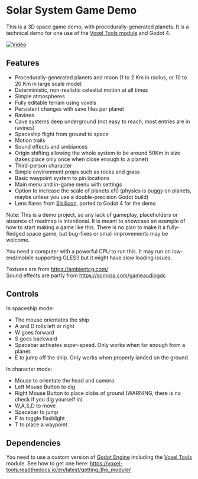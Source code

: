 Solar System Game Demo
=======================

This is a 3D space game demo, with procedurally-generated planets. It is a technical demo for one use of the [Voxel Tools module](https://github.com/Zylann/godot_voxel) and Godot 4.

[![Video](https://img.youtube.com/vi/8OrZX347MoE/0.jpg)](https://www.youtube.com/watch?v=8OrZX347MoE)

Features
-----------

- Procedurally-generated planets and moon (1 to 2 Km in radius, or 10 to 20 Km in large scale mode)
- Deterministic, non-realistic celestial motion at all times
- Simple atmospheres
- Fully editable terrain using voxels
- Persistent changes with save files per planet
- Ravines
- Cave systems deep underground (not easy to reach, most entries are in ravines)
- Spaceship flight from ground to space
- Motion trails
- Sound effects and ambiances
- Origin shifting allowing the whole system to be around 50Km in size (takes place only once when close enough to a planet)
- Third-person character
- Simple environment props such as rocks and grass
- Basic waypoint system to pin locations
- Main menu and in-game menu with settings
- Option to increase the scale of planets x10 (physics is buggy on planets, maybe unless you use a double-precision Godot build)
- Lens flares from [SIsilicon](https://github.com/SIsilicon/Godot-Lens-Flare-Plugin), ported to Godot 4 for the demo

Note:
This is a demo project, so any lack of gameplay, placeholders or absence of roadmap is intentional. It is meant to showcase an example of how to start making a game like this. There is no plan to make it a fully-fledged space game, but bug-fixes or small improvements may be welcome.

You need a computer with a powerful CPU to run this. It may run on low-end/mobile supporting GLES3 but it might have slow loading issues.

Textures are from https://ambientcg.com/  
Sound effects are partly from https://sonniss.com/gameaudiogdc


Controls
----------

In spaceship mode:
- The mouse orientates the ship
- A and D rolls left or right
- W goes forward
- S goes backward
- Spacebar activates super-speed. Only works when far enough from a planet.
- E to jump off the ship. Only works when properly landed on the ground.

In character mode:
- Mouse to orientate the head and camera
- Left Mouse Button to dig
- Right Mouse Button to place blobs of ground (WARNING, there is no check if you dig yourself in)
- W,A,S,D to move
- Spacebar to jump
- F to toggle flashlight
- T to place a waypoint


Dependencies
--------------

You need to use a custom version of [Godot Engine](https://godotengine.org/) including the [Voxel Tools](https://github.com/Zylann/godot_voxel) module. See how to get one here: https://voxel-tools.readthedocs.io/en/latest/getting_the_module/

